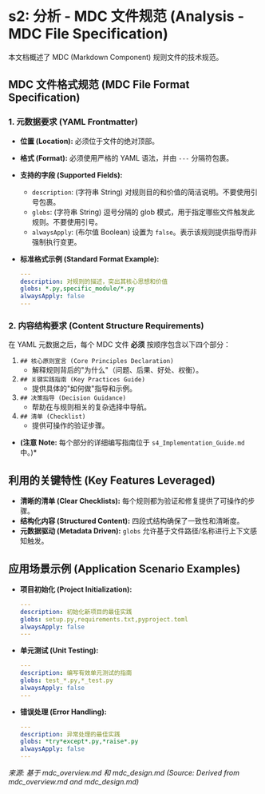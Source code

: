 # s2: 分析 - MDC 文件规范 (Analysis - MDC File Specification)

本文档概述了 MDC (Markdown Component) 规则文件的技术规范。

## MDC 文件格式规范 (MDC File Format Specification)

### 1. 元数据要求 (YAML Frontmatter)

*   **位置 (Location):** 必须位于文件的绝对顶部。
*   **格式 (Format):** 必须使用严格的 YAML 语法，并由 `---` 分隔符包裹。
*   **支持的字段 (Supported Fields):**
    *   `description`: (字符串 String) 对规则目的和价值的简洁说明。不要使用引号包裹。
    *   `globs`: (字符串 String) 逗号分隔的 glob 模式，用于指定哪些文件触发此规则。不要使用引号。
    *   `alwaysApply`: (布尔值 Boolean) 设置为 `false`。表示该规则提供指导而非强制执行变更。

*   **标准格式示例 (Standard Format Example):**

    ```yaml
    ---
    description: 对规则的描述，突出其核心思想和价值
    globs: *.py,specific_module/*.py
    alwaysApply: false
    ---
    ```

### 2. 内容结构要求 (Content Structure Requirements)

在 YAML 元数据之后，每个 MDC 文件 **必须** 按顺序包含以下四个部分：

1.  `## 核心原则宣言 (Core Principles Declaration)`
    *   解释规则背后的"为什么"（问题、后果、好处、权衡）。
2.  `## 关键实践指南 (Key Practices Guide)`
    *   提供具体的"如何做"指导和示例。
3.  `## 决策指导 (Decision Guidance)`
    *   帮助在与规则相关的复杂选择中导航。
4.  `## 清单 (Checklist)`
    *   提供可操作的验证步骤。

*   **(注意 Note:** 每个部分的详细编写指南位于 `s4_Implementation_Guide.md` 中。)*

## 利用的关键特性 (Key Features Leveraged)

*   **清晰的清单 (Clear Checklists):** 每个规则都为验证和修复提供了可操作的步骤。
*   **结构化内容 (Structured Content):** 四段式结构确保了一致性和清晰度。
*   **元数据驱动 (Metadata Driven):** `globs` 允许基于文件路径/名称进行上下文感知触发。

## 应用场景示例 (Application Scenario Examples)

*   **项目初始化 (Project Initialization):**
    ```yaml
    ---
    description: 初始化新项目的最佳实践
    globs: setup.py,requirements.txt,pyproject.toml
    alwaysApply: false
    ---
    ```
*   **单元测试 (Unit Testing):**
    ```yaml
    ---
    description: 编写有效单元测试的指南
    globs: test_*.py,*_test.py
    alwaysApply: false
    ---
    ```
*   **错误处理 (Error Handling):**
    ```yaml
    ---
    description: 异常处理的最佳实践
    globs: *try*except*.py,*raise*.py
    alwaysApply: false
    ---
    ```

*来源: 基于 mdc_overview.md 和 mdc_design.md (Source: Derived from mdc_overview.md and mdc_design.md)* 